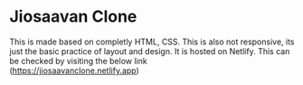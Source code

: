 # Jiosaavan Clone
This is made based on completly HTML, CSS.
This is also not responsive, its just the basic practice of layout and design.
It is hosted on Netlify. 
This can be checked by visiting the below link </br>
(https://jiosaavanclone.netlify.app)

